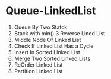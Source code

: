 # Queue-LinkedList

1. Queue By Two Statck
2. Stack with min()
3.Reverse Lined List
4. Middle Node Of Linked List
5. Check If Linked List Has a Cycle
6. Insert In Sorted Linked List
7. Merge Two Sorted Linked Lists
8. ReOrder Linked List
9. Partition Linked List
